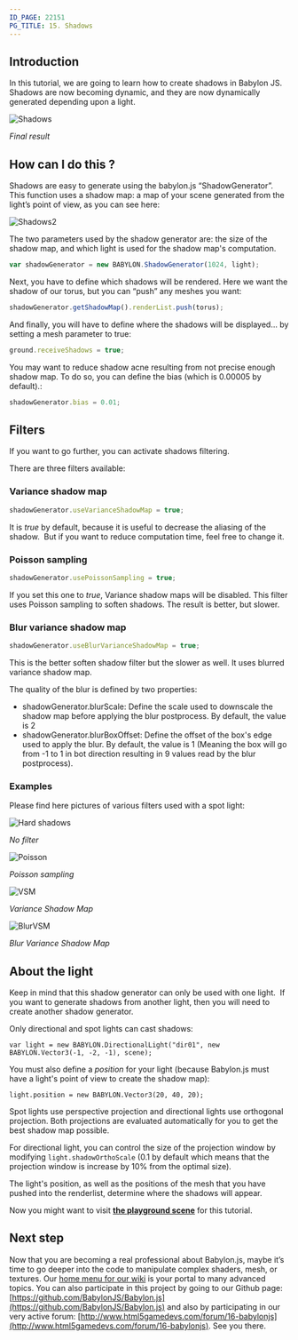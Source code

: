 ```yaml
---
ID_PAGE: 22151
PG_TITLE: 15. Shadows
---
```

## Introduction

In this tutorial, we are going to learn how to create shadows in Babylon JS. Shadows are now becoming dynamic, and they are now dynamically generated depending upon a light.

![Shadows](http://www.babylonjs.com/tutorials/15%20-%20Shadows/15.png)

_Final result_

## How can I do this ?

Shadows are easy to generate using the babylon.js “ShadowGenerator”. This function uses a shadow map: a map of your scene generated from the light’s point of view, as you can see here:

![Shadows2](http://www.babylonjs.com/tutorials/15%20-%20Shadows/15-1.png)

The two parameters used by the shadow generator are: the size of the shadow map, and which light is used for the shadow map's computation.
```javascript
var shadowGenerator = new BABYLON.ShadowGenerator(1024, light);
```

Next, you have to define which shadows will be rendered. Here we want the shadow of our torus, but you can “push” any meshes you want:
```javascript 
shadowGenerator.getShadowMap().renderList.push(torus);
```

And finally, you will have to define where the shadows will be displayed... by setting a mesh parameter to true:
```javascript
ground.receiveShadows = true;
```

You may want to reduce shadow acne resulting from not precise enough shadow map. To do so, you can define the bias (which is 0.00005 by default).:
```javascript
shadowGenerator.bias = 0.01;
```

## Filters

If you want to go further, you can activate shadows filtering.

There are three filters available:

### Variance shadow map 
```javascript
shadowGenerator.useVarianceShadowMap = true;
```
It is _true_ by default, because it is useful to decrease the aliasing of the shadow.  But if you want to reduce computation time, feel free to change it.

### Poisson sampling
```javascript
shadowGenerator.usePoissonSampling = true;
```
If you set this one to _true_, Variance shadow maps will be disabled. This filter uses Poisson sampling to soften shadows. The result is better, but slower.

### Blur variance shadow map 
```javascript
shadowGenerator.useBlurVarianceShadowMap = true;
```
This is the better soften shadow filter but the slower as well. It uses blurred variance shadow map.

The quality of the blur is defined by two properties:

* shadowGenerator.blurScale: Define the scale used to downscale the shadow map before applying the blur postprocess. By default, the value is 2
* shadowGenerator.blurBoxOffset: Define the offset of the box's edge used to apply the blur. By default, the value is 1 (Meaning the box will go from -1 to 1 in bot direction resulting in 9 values read by the blur postprocess).

### Examples

Please find here pictures of various filters used with a spot light:

![Hard shadows](http://www.babylonjs.com/forumpics/hard.jpg)

*No filter*

![Poisson](http://www.babylonjs.com/forumpics/poisson.jpg)


*Poisson sampling*

![VSM](http://www.babylonjs.com/forumpics/vsm.jpg)


*Variance Shadow Map*

![BlurVSM](http://www.babylonjs.com/forumpics/blurVSM.jpg)


*Blur Variance Shadow Map*

## About the light
Keep in mind that this shadow generator can only be used with one light.  If you want to generate shadows from another light, then you will need to create another shadow generator.

Only directional and spot lights can cast shadows:

```
var light = new BABYLON.DirectionalLight("dir01", new BABYLON.Vector3(-1, -2, -1), scene);
```

You must also define a _position_ for your light (because Babylon.js must have a light's point of view to create the shadow map):

```
light.position = new BABYLON.Vector3(20, 40, 20);
```

Spot lights use perspective projection and directional lights use orthogonal projection. Both projections are evaluated automatically for you to get the best shadow map possible.

For directional light, you can control the size of the projection window by modifying ```light.shadowOrthoScale``` (0.1 by default which means that the projection window is increase by 10% from the optimal size).

The light's position, as well as the positions of the mesh that you have pushed into the renderlist, determine 
where the shadows will appear.

Now you might want to visit [**the playground scene**](http://babylonjs-playground.azurewebsites.net/?15) for this tutorial.

## Next step
Now that you are becoming a real professional about Babylon.js, maybe it’s time to go deeper into the code to manipulate complex shaders, mesh, or textures. Our [home menu for our wiki](http://doc.babylonjs.com/) is your portal to many advanced topics. You can also participate in this project by going to our Github page: [https://github.com/BabylonJS/Babylon.js](https://github.com/BabylonJS/Babylon.js) and also by participating in our very active forum: [http://www.html5gamedevs.com/forum/16-babylonjs](http://www.html5gamedevs.com/forum/16-babylonjs). See you there.